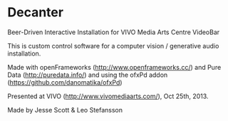 Decanter
========

Beer-Driven Interactive Installation for VIVO Media Arts Centre VideoBar


This is custom control software for a computer vision / generative audio installation. 

Made with openFrameworks (http://www.openframeworks.cc/) and Pure Data (http://puredata.info/) 
and using the ofxPd addon (https://github.com/danomatika/ofxPd)

Presented at VIVO (http://www.vivomediaarts.com/), Oct 25th, 2013.

Made by Jesse Scott & Leo Stefansson
